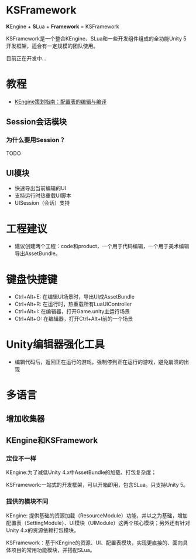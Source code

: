 # KSFramework
**K**Engine + **S**Lua + **Framework** = KSFramework

KSFramework是一个整合KEngine、SLua和一些开发组件组成的全功能Unity 5开发框架，适合有一定规模的团队使用。

目前正在开发中...

# 教程

- [KEngine策划指南：配置表的编辑与编译](http://www.jianshu.com/p/ead1a148b504)


## Session会话模块

### 为什么要用Session？
TODO

## UI模块

- 快速导出当前编辑的UI
- 支持运行时热重载UI脚本
- UISession（会话）支持

# 工程建议

- 建议创建两个工程：code和product，一个用于代码编辑，一个用于美术编辑导出AssetBundle。

# 键盘快捷键

- Ctrl+Alt+E: 在编辑UI场景时，导出UI成AssetBundle
- Ctrl+Alt+R: 在运行时，热重载所有LuaUIController
- Ctrl+Alt+I: 在编辑器，打开Game.unity主运行场景
- Ctrl+Alt+O: 在编辑器，打开Ctrl+Alt+I前的一个场景

# Unity编辑器强化工具

- 编辑代码后，返回正在运行的游戏，强制停到正在运行的游戏，避免崩溃的出现

# 多语言

## 增加收集器


## KEngine和KSFramework

### 定位不一样

KEngine:为了减低Unity 4.x中AssetBundle的加载、打包复杂度；

KSFramework:一站式的开发框架，可以开箱即用，包含SLua。只支持Unity 5。

### 提供的模块不同

KEngine: 提供基础的资源加载（ResourceModule）功能，并以之为基础，增加配置表（SettingModule）、UI模块（UIModule）这两个核心模块；另外还有针对Unity 4.x的资源依赖打包模块。

KSFramework：基于KEngine的资源、UI、配置表模块，实现更直接的、面向具体项目的常用功能模块，并搭配SLua。
